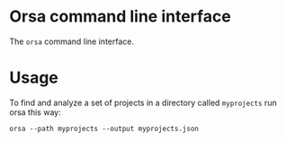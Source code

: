 # Orsa command line interface

The `orsa` command line interface.

# Usage

To find and analyze a set of projects in a directory called `myprojects` run orsa this way:

```
orsa --path myprojects --output myprojects.json
```
